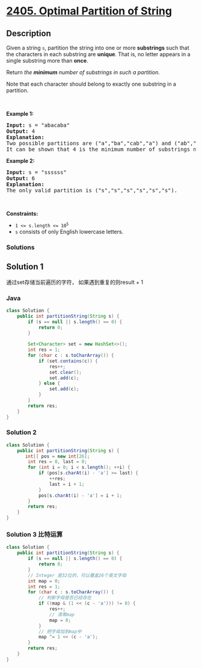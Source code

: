 # [2405. Optimal Partition of String](https://leetcode.com/problems/optimal-partition-of-string)

## Description

<p>Given a string <code>s</code>, partition the string into one or more <strong>substrings</strong> such that the characters in each substring are <strong>unique</strong>. That is, no letter appears in a single substring more than <strong>once</strong>.</p>

<p>Return <em>the <strong>minimum</strong> number of substrings in such a partition.</em></p>

<p>Note that each character should belong to exactly one substring in a partition.</p>

<p>&nbsp;</p>
<p><strong>Example 1:</strong></p>

<pre>
<strong>Input:</strong> s = &quot;abacaba&quot;
<strong>Output:</strong> 4
<strong>Explanation:</strong>
Two possible partitions are (&quot;a&quot;,&quot;ba&quot;,&quot;cab&quot;,&quot;a&quot;) and (&quot;ab&quot;,&quot;a&quot;,&quot;ca&quot;,&quot;ba&quot;).
It can be shown that 4 is the minimum number of substrings needed.
</pre>

<p><strong>Example 2:</strong></p>

<pre>
<strong>Input:</strong> s = &quot;ssssss&quot;
<strong>Output:</strong> 6
<strong>Explanation:
</strong>The only valid partition is (&quot;s&quot;,&quot;s&quot;,&quot;s&quot;,&quot;s&quot;,&quot;s&quot;,&quot;s&quot;).
</pre>

<p>&nbsp;</p>
<p><strong>Constraints:</strong></p>

<ul>
	<li><code>1 &lt;= s.length &lt;= 10<sup>5</sup></code></li>
	<li><code>s</code> consists of only English lowercase letters.</li>
</ul>


### Solutions

<!-- tabs:start -->
## Solution 1
通过set存储当前遍历的字符， 如果遇到重复的则result + 1

### **Java**
```java
class Solution {
    public int partitionString(String s) {
        if (s == null || s.length() == 0) {
            return 0;
        }
        
        Set<Character> set = new HashSet<>();
        int res = 1;
        for (char c : s.toCharArray()) {
            if (set.contains(c)) {
                res++;
                set.clear();
                set.add(c);
            } else {
                set.add(c);
            }
        }
        return res;
    }
}
```

### Solution 2
```java
class Solution {
    public int partitionString(String s) {
       int[] pos = new int[26];
        int res = 0, last = 0;
        for (int i = 0; i < s.length(); ++i) {
            if (pos[s.charAt(i) - 'a'] >= last) {
                ++res;
                last = i + 1;
            }
            pos[s.charAt(i) - 'a'] = i + 1;
        }
        return res;       
    }
}
```

### Solution 3 比特运算
```java
class Solution {
    public int partitionString(String s) {
        if (s == null || s.length() == 0) {
            return 0;
        }
        // Integer 是32位的，可以覆盖26个英文字母
        int map = 0;
        int res = 1;
        for (char c : s.toCharArray()) {
			// 判断字母是否已经存在
            if ((map & (1 << (c - 'a'))) != 0) {
                res++;
				// 清零map
                map = 0;
            }
			// 把字母加到map中
            map ^= 1 << (c - 'a');
        }
        return res;     
    }
}
```
```

```

<!-- tabs:end -->
